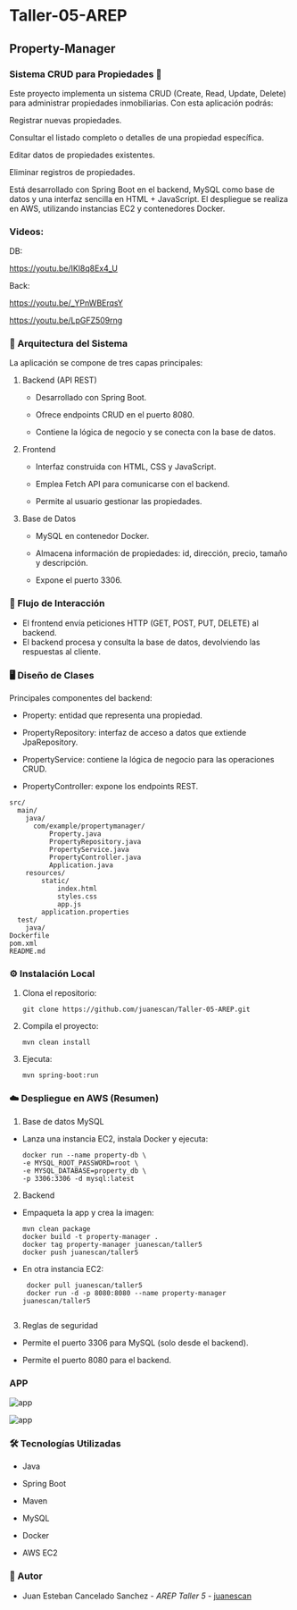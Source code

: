 # Taller-05-AREP

## Property-Manager

### Sistema CRUD para Propiedades 🏡

Este proyecto implementa un sistema CRUD (Create, Read, Update, Delete) para administrar propiedades inmobiliarias. Con esta aplicación podrás:

Registrar nuevas propiedades.

Consultar el listado completo o detalles de una propiedad específica.

Editar datos de propiedades existentes.

Eliminar registros de propiedades.

Está desarrollado con Spring Boot en el backend, MySQL como base de datos y una interfaz sencilla en HTML + JavaScript. El despliegue se realiza en AWS, utilizando instancias EC2 y contenedores Docker.

### Videos:
DB:

https://youtu.be/IKl8q8Ex4_U

Back:

https://youtu.be/_YPnWBErqsY

https://youtu.be/LpGFZ509rng



### 🧩 Arquitectura del Sistema

La aplicación se compone de tres capas principales:

1. Backend (API REST)

    - Desarrollado con Spring Boot.

    - Ofrece endpoints CRUD en el puerto 8080.

    - Contiene la lógica de negocio y se conecta con la base de datos.

2. Frontend

    - Interfaz construida con HTML, CSS y JavaScript.

    - Emplea Fetch API para comunicarse con el backend.

    - Permite al usuario gestionar las propiedades.

3. Base de Datos

    - MySQL en contenedor Docker.

    - Almacena información de propiedades: id, dirección, precio, tamaño y descripción.

    - Expone el puerto 3306.

### 🔑 Flujo de Interacción 

- El frontend envía peticiones HTTP (GET, POST, PUT, DELETE) al backend. 
- El backend procesa y consulta la base de datos, devolviendo las respuestas al cliente.
 
### 🖥️ Diseño de Clases 
 
Principales componentes del backend:

- Property: entidad que representa una propiedad.

- PropertyRepository: interfaz de acceso a datos que extiende JpaRepository.

- PropertyService: contiene la lógica de negocio para las operaciones CRUD.

- PropertyController: expone los endpoints REST.

```
src/
  main/
    java/
      com/example/propertymanager/
          Property.java
          PropertyRepository.java
          PropertyService.java
          PropertyController.java
          Application.java
    resources/
        static/
            index.html
            styles.css
            app.js
        application.properties
  test/
    java/
Dockerfile
pom.xml
README.md

   ```

### ⚙️ Instalación Local

1. Clona el repositorio:

    ```
    git clone https://github.com/juanescan/Taller-05-AREP.git
    
    ```
2. Compila el proyecto:

    ```
    mvn clean install
    
    ```
3. Ejecuta:

    ```
    mvn spring-boot:run

    ```

### ☁️ Despliegue en AWS (Resumen)

1. Base de datos MySQL

- Lanza una instancia EC2, instala Docker y ejecuta:

    ```
    docker run --name property-db \
    -e MYSQL_ROOT_PASSWORD=root \
    -e MYSQL_DATABASE=property_db \
    -p 3306:3306 -d mysql:latest

    ```

2. Backend 
  
- Empaqueta la app y crea la imagen:  

    ```
    mvn clean package
    docker build -t property-manager .
    docker tag property-manager juanescan/taller5
    docker push juanescan/taller5

    ``` 
- En otra instancia EC2:
  
   ```
    docker pull juanescan/taller5
    docker run -d -p 8080:8080 --name property-manager juanescan/taller5
     
    ```  
3. Reglas de seguridad
 
- Permite el puerto 3306 para MySQL (solo desde el backend).

- Permite el puerto 8080 para el backend.

### APP

![app](/images/1.png)

![app](/images/2.png)
  
### 🛠️ Tecnologías Utilizadas

- Java

- Spring Boot

- Maven

- MySQL 

- Docker

- AWS EC2

### 👤 Autor

- Juan Esteban Cancelado Sanchez - *AREP* *Taller 5* - [juanescan](https://github.com/juanescan)